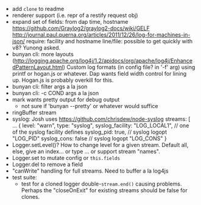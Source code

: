 - add `clone` to readme
- renderer support (i.e. repr of a restify request obj)
- expand set of fields: from dap
    time, hostname
    <https://github.com/Graylog2/graylog2-docs/wiki/GELF>
    <http://journal.paul.querna.org/articles/2011/12/26/log-for-machines-in-json/>
    require: facility and hostname
    line/file: possible to get quickly with v8? Yunong asked.
- bunyan cli: more layouts (http://logging.apache.org/log4j/1.2/apidocs/org/apache/log4j/EnhancedPatternLayout.html)
  Custom log formats (in config file? in '-f' arg) using printf or hogan.js
  or whatever. Dap wants field width control for lining up. Hogan.js is
  probably overkill for this.
- bunyan cli: filter args a la json
- bunyan cli: -c COND args a la json
- mark wants pretty output for debug output
    - not sure if 'bunyan --pretty' or whatever would suffice
- ringBuffer stream
- syslog: Josh uses https://github.com/chrisdew/node-syslog
    streams: [
        ...
        {
            level: "warn",
            type: "syslog",
            syslog_facility: "LOG_LOCAL1", // one of the syslog facility defines
            syslog_pid: true,   // syslog logopt "LOG_PID"
            syslog_cons: false  // syslog logopt "LOG_CONS"
        }
- Logger.setLevel()? How to change level for a given stream. Default all,
  else, give an index... or type ... or support stream "names".
- Logger.set to mutate config or `this.fields`
- Logger.del to remove a field
- "canWrite" handling for full streams. Need to buffer a la log4js
- test suite:
    - test for a cloned logger double-`stream.end()` causing problems.
      Perhaps the "closeOnExit" for existing streams should be false for
      clones.
